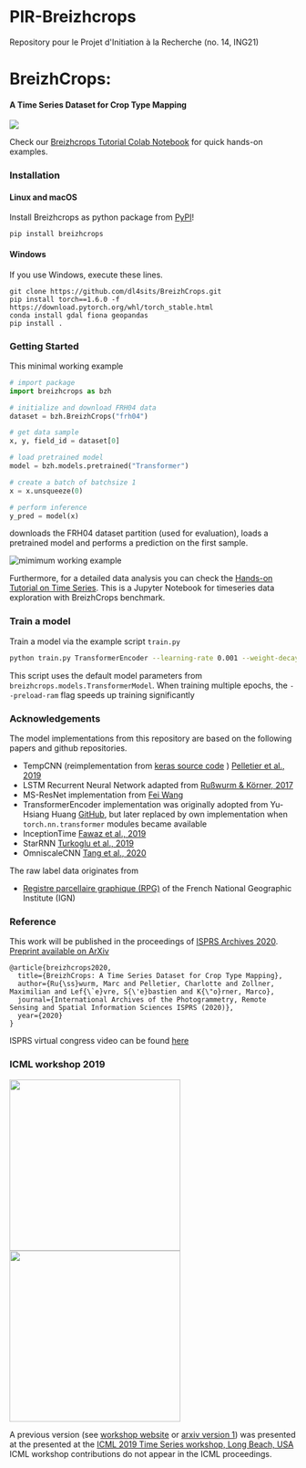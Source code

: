 # PIR-Breizhcrops
Repository pour le Projet d'Initiation à la Recherche (no. 14, ING21)

# BreizhCrops:
#### A Time Series Dataset for Crop Type Mapping

![](https://github.com/tum-lmf/breizhcrops/workflows/build-package/badge.svg)

Check our [Breizhcrops Tutorial Colab Notebook](https://colab.research.google.com/drive/1i0M_X5-ytFhF0NO-FjhKiqnraclSEIb0?usp=sharing) for quick hands-on examples.

### Installation
#### Linux and macOS

Install Breizhcrops as python package from [PyPI](https://pypi.org/project/breizhcrops/)!
```
pip install breizhcrops
```

#### Windows

If you use Windows, execute these lines.
```
git clone https://github.com/dl4sits/BreizhCrops.git
pip install torch==1.6.0 -f https://download.pytorch.org/whl/torch_stable.html
conda install gdal fiona geopandas
pip install .
```

### Getting Started

This minimal working example
```python
# import package
import breizhcrops as bzh

# initialize and download FRH04 data
dataset = bzh.BreizhCrops("frh04")

# get data sample
x, y, field_id = dataset[0]

# load pretrained model
model = bzh.models.pretrained("Transformer")

# create a batch of batchsize 1
x = x.unsqueeze(0)

# perform inference
y_pred = model(x)
```
downloads the FRH04 dataset partition (used for evaluation), loads a pretrained model and performs a prediction on the first sample.


![mimimum working example](doc/breizhcrops_zsh_short.gif)


Furthermore, for a detailed data analysis you can check the [Hands-on Tutorial on Time Series](https://colab.research.google.com/drive/1i0M_X5-ytFhF0NO-FjhKiqnraclSEIb0?usp=sharing). This is a Jupyter Notebook for timeseries data exploration with BreizhCrops benchmark.

### Train a model

Train a model via the example script `train.py`
```bash
python train.py TransformerEncoder --learning-rate 0.001 --weight-decay 5e-08 --preload-ram
```

This script uses the default model parameters from `breizhcrops.models.TransformerModel`.
When training multiple epochs, the `--preload-ram` flag speeds up training significantly



### Acknowledgements

The model implementations from this repository are based on the following papers and github repositories.

* TempCNN (reimplementation from [keras source code](https://github.com/charlotte-pel/igarss2019-dl4sits) ) [Pelletier et al., 2019](https://www.mdpi.com/2072-4292/11/5/523)
* LSTM Recurrent Neural Network adapted from [Rußwurm & Körner, 2017](http://openaccess.thecvf.com/content_cvpr_2017_workshops/w18/html/Russwurm_Temporal_Vegetation_Modelling_CVPR_2017_paper.html)
* MS-ResNet implementation from [Fei Wang](https://github.com/geekfeiw/Multi-Scale-1D-ResNet)
* TransformerEncoder implementation was originally adopted from Yu-Hsiang Huang [GitHub](https://github.com/jadore801120/attention-is-all-you-need-pytorch), but later replaced by own implementation when `torch.nn.transformer` modules became available
* InceptionTime [Fawaz et al., 2019](https://arxiv.org/abs/1909.04939)
* StarRNN [Turkoglu et al., 2019](https://arxiv.org/abs/1911.11033)
* OmniscaleCNN [Tang et al., 2020](https://arxiv.org/abs/2002.10061)

The raw label data originates from  
* [Registre parcellaire graphique (RPG)](https://www.data.gouv.fr/fr/datasets/registre-parcellaire-graphique-rpg-contours-des-parcelles-et-ilots-culturaux-et-leur-groupe-de-cultures-majoritaire/) of the French National Geographic Institute (IGN)

### Reference

This work will be published in the proceedings of [ISPRS Archives 2020](https://www.int-arch-photogramm-remote-sens-spatial-inf-sci.net/XLIII-B2-2020/1545/2020/isprs-archives-XLIII-B2-2020-1545-2020.pdf). [Preprint available on ArXiv](https://arxiv.org/abs/1905.11893)
```
@article{breizhcrops2020,
  title={BreizhCrops: A Time Series Dataset for Crop Type Mapping},
  author={Ru{\ss}wurm, Marc and Pelletier, Charlotte and Zollner, Maximilian and Lef{\`e}vre, S{\'e}bastien and K{\"o}rner, Marco},
  journal={International Archives of the Photogrammetry, Remote Sensing and Spatial Information Sciences ISPRS (2020)},
  year={2020}
}
```

ISPRS virtual congress video can be found [here](http://isprs.stream-up.tv/media-221-breizhcrops-a-time-series-dataset-for-crop-type-mapping)

### ICML workshop 2019

<a href=https://arxiv.org/abs/1905.11893><img height=300px src=doc/paper.png /></a>
<a href="doc/poster.pdf"><img height=300px src=doc/poster.png /></a>

A previous version (see [workshop website](http://roseyu.com/time-series-workshop/submissions/2019/timeseries-ICML19_paper_34.pdf) or [arxiv version 1](https://arxiv.org/abs/1905.11893v1)) was presented at the
 presented at the [ICML 2019 Time Series workshop, Long Beach, USA](http://roseyu.com/time-series-workshop/)
ICML workshop contributions do not appear in the ICML proceedings.
